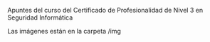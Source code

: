Apuntes del curso del Certificado de Profesionalidad de Nivel 3 en Seguridad Informática

Las imágenes están en la carpeta /img